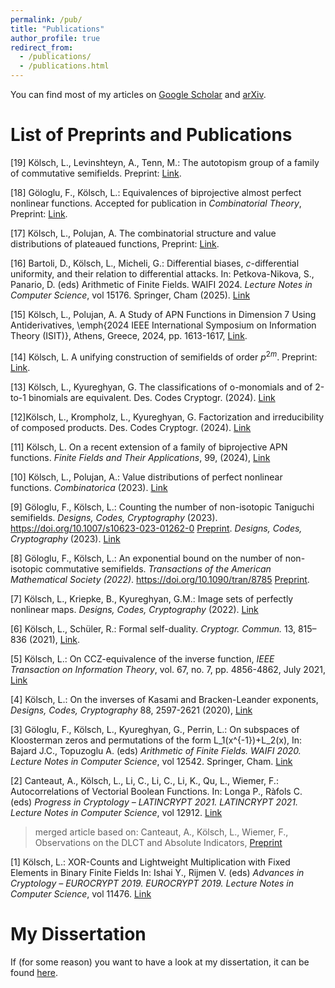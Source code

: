 ```yaml
---
permalink: /pub/
title: "Publications"
author_profile: true
redirect_from: 
  - /publications/
  - /publications.html
---
```


You can find most of my articles on [Google Scholar](https://scholar.google.com/citations?user=yJu5R8kAAAAJ&hl=en&oi=ao) and [arXiv](https://arxiv.org/search/?query=lukas+k%C3%B6lsch&searchtype=all). 

List of Preprints and Publications
=====
\[19\] Kölsch, L., Levinshteyn, A., Tenn, M.: The autotopism group of a family of commutative semifields. Preprint: [Link](https://arxiv.org/abs/2504.17057).

\[18\] Göloglu, F., Kölsch, L.: Equivalences of biprojective almost perfect nonlinear functions. Accepted for publication in *Combinatorial Theory*, Preprint: [Link](https://arxiv.org/abs/2111.04197).

\[17\] Kölsch, L., Polujan, A. The combinatorial structure and value distributions of plateaued functions, Preprint: [Link](https://arxiv.org/abs/2410.00611).

\[16\] Bartoli, D., Kölsch, L., Micheli, G.: Differential biases, *c*-differential uniformity, and their relation to differential attacks. In: Petkova-Nikova, S., Panario, D. (eds) Arithmetic of Finite Fields. WAIFI 2024. *Lecture Notes in Computer Science*, vol 15176. Springer, Cham (2025). [Link](https://doi.org/10.1007/978-3-031-81824-0_13) 

\[15\] Kölsch, L., Polujan, A. A Study of APN Functions in Dimension 7 Using Antiderivatives, \emph{2024 IEEE International Symposium on Information Theory (ISIT)}, Athens, Greece, 2024, pp. 1613-1617, [Link](https://doi.org/10.1109/ISIT57864.2024.10619243).

\[14\] Kölsch, L. A unifying construction of semifields of order $p^{2m}$. Preprint: [Link](https://arxiv.org/abs/2405.09068).

\[13\] Kölsch, L., Kyureghyan, G. The classifications of o-monomials and of 2-to-1 binomials are equivalent. Des. Codes Cryptogr. (2024). [Link](https://doi.org/10.1007/s10623-024-01463-1)

\[12\]Kölsch, L., Krompholz, L., Kyureghyan, G. Factorization and irreducibility of composed products. Des. Codes Cryptogr. (2024). [Link](https://doi.org/10.1007/s10623-024-01529-0)

\[11\] Kölsch, L. On a recent extension of a family of biprojective APN functions. *Finite Fields and Their Applications*,
99, (2024), [Link](https://doi.org/10.1016/j.ffa.2024.102494) 

\[10\] Kölsch, L., Polujan, A.: Value distributions of perfect nonlinear functions. *Combinatorica* (2023). [Link](https://link.springer.com/article/10.1007/s00493-023-00067-y)

\[9\] Göloglu, F., Kölsch, L.: Counting the number of non-isotopic Taniguchi semifields. *Designs, Codes, Cryptography* (2023). https://doi.org/10.1007/s10623-023-01262-0 [Preprint](https://arxiv.org/abs/2207.13497). *Designs, Codes, Cryptography* (2023). [Link](https://doi.org/10.1007/s10623-023-01262-0)

\[8\] Göloglu, F., Kölsch, L.: An exponential bound on the number of non-isotopic commutative semifields. *Transactions of the American Mathematical Society (2022)*. https://doi.org/10.1090/tran/8785 [Preprint](https://arxiv.org/abs/2109.04923).

\[7\] Kölsch, L., Kriepke, B., Kyureghyan, G.M.: Image sets of perfectly nonlinear maps. *Designs, Codes, Cryptography* (2022). [Link](https://doi.org/10.1007/s10623-022-01094-4)


\[6\] Kölsch, L., Schüler, R.: Formal self-duality.  *Cryptogr. Commun.* 13, 815–836 (2021), [Link](https://doi.org/10.1007/s12095-021-00508-9).

\[5\] Kölsch, L.: On CCZ-equivalence of the inverse function,  *IEEE Transaction on Information Theory*, vol. 67, no. 7, pp. 4856-4862, July 2021, [Link](https://doi.org/10.1109/TIT.2021.3065068)

\[4\] Kölsch, L.: On the inverses of Kasami and Bracken-Leander exponents, *Designs, Codes, Cryptography* 88, 2597-2621 (2020), [Link](https://doi.org/10.1007/s10623-020-00804-0)

\[3\] Göloglu, F., Kölsch, L., Kyureghyan, G., Perrin, L.: On subspaces of Kloosterman zeros and permutations of the form L_1(x^{-1})+L_2(x), In: Bajard J.C., Topuzoglu A. (eds) *Arithmetic of Finite Fields. WAIFI 2020. Lecture Notes in Computer Science*, vol 12542. Springer, Cham. [Link](https://doi.org/10.1007/978-3-030-68869-1_12)

\[2\] Canteaut, A., Kölsch, L., Li, C., Li, C., Li, K., Qu, L., Wiemer, F.: Autocorrelations of Vectorial Boolean Functions. In: Longa P., Ràfols C. (eds) *Progress in Cryptology – LATINCRYPT 2021. LATINCRYPT 2021. Lecture Notes in Computer Science*, vol 12912. [Link](https://doi.org/10.1007/978-3-030-88238-9_12)
> merged article based on: Canteaut, A., Kölsch, L., Wiemer, F., Observations on the DLCT and Absolute Indicators, [Preprint](https://eprint.iacr.org/2019/848)


\[1\] Kölsch, L.: XOR-Counts and Lightweight Multiplication with Fixed Elements in Binary Finite Fields In: Ishai Y., Rijmen V. (eds) *Advances in Cryptology – EUROCRYPT 2019. EUROCRYPT 2019. Lecture Notes in Computer Science*, vol 11476. [Link](https://doi.org/10.1007/978-3-030-17653-2_10)

My Dissertation
====
If (for some reason) you want to have a look at my dissertation, it can be found [here](http://lkoelsch.github.io/files/main.pdf). 
